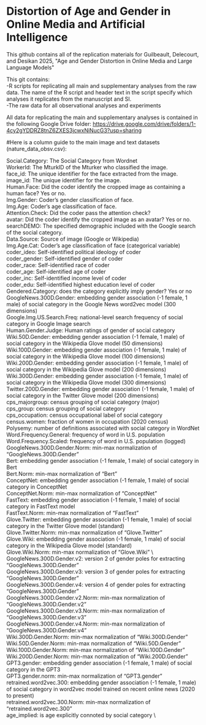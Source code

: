# Distortion of Age and Gender in Online Media and Artificial Intelligence

This github contains all of the replication materials for Guilbeault, Delecourt, and Desikan 2025, "Age and Gender Distortion in Online Media and Large Language Models"

This git contains: <br>
-R scripts for replicating all main and supplementary analyses from the raw data. The name of the R script and header text in the script specify which analyses it replicates from the manuscript and SI. <br>
-The raw data for all observational analyses and experiments<br>

All data for replicating the main and supplementary analyses is contained in the following Google Drive folder: https://drive.google.com/drive/folders/1-4cy2gYDDRZ8tnZ6ZXES3jcwxNiNucG3?usp=sharing 

#Here is a column guide to the main image and text datasets (nature_data_obsv.csv): 

Social.Category: The Social Category from Wordnet \
WorkerId: The MturkID of the Mturker who classified the image. \
face_id: The unique identifier for the face extracted from the image. 	\
image_id: The unique identifier for the image.	\
Human.Face: Did the coder identify the cropped image as containing a human face? Yes or no. \
Img.Gender: Coder’s gender classification of face. \
Img.Age: Coder’s age classification of face. \
Attention.Check: Did the coder pass the attention check?	\
avatar: Did the coder identify the cropped image as an avatar? Yes or no.	\
searchDEMO: The specified demographic included with the Google search of the social category.\
Data.Source: Source of image (Google or Wikipedia) \
Img.Age.Cat: Coder’s age classification of face (categorical variable) \
coder_ideo: Self-identified political ideology of coder \
coder_gender: Self-identified gender of coder \
coder_race: Self-identified race of coder	\
coder_age: Self-identified age of coder	\
coder_inc: Self-identified income level of coder	\
coder_edu: Self-identified highest education level of coder	\
Gendered.Category: does the category explicitly imply gender? Yes or no \
GoogleNews.300D.Gender: embedding gender association (-1 female, 1 male) of social category in the Google News word2vec model (300 dimensions) \
Google.Img.US.Search.Freq: national-level search frequency of social category in Google Image search \
Human.Gender.Judge: Human ratings of gender of social category \
Wiki.50D.Gender: embedding gender association (-1 female, 1 male) of social category in the Wikipedia Glove model (50 dimensions) \
Wiki.100D.Gender: embedding gender association (-1 female, 1 male) of social category in the Wikipedia Glove model (100 dimensions)	\
Wiki.200D.Gender: embedding gender association (-1 female, 1 male) of social category in the Wikipedia Glove model (200 dimensions)	\
Wiki.300D.Gender: embedding gender association (-1 female, 1 male) of social category in the Wikipedia Glove model (300 dimensions)	\
Twitter.200D.Gender: embedding gender association (-1 female, 1 male) of social category in the Twitter Glove model (200 dimensions)	\
cps_majorgroup: census grouping of social category (major) 	\
cps_group: census grouping of social category	\
cps_occupation: census occupational label of social category	\
census.women: fraction of women in occupation (2020 census) \
Polysemy: number of definitions associated with social category in WordNet \
Word.Frequency.General: frequency of word in U.S. population \
Word.Frequency.Scaled: frequency of word in U.S. population (logged) \
GoogleNews.300D.Gender.Norm: min-max normalization of “GoogleNews.300D.Gender” \
Bert: embedding gender association (-1 female, 1 male) of social category in Bert \
Bert.Norm: min-max normalization of “Bert” \
ConceptNet: embedding gender association (-1 female, 1 male) of social category in ConceptNet \
ConceptNet.Norm: min-max normalization of “ConceptNet” \
FastText: embedding gender association (-1 female, 1 male) of social category in FastText model \
FastText.Norm: min-max normalization of “FastText”	\
Glove.Twitter: embedding gender association (-1 female, 1 male) of social category in the Twitter Glove model (standard) \
Glove.Twitter.Norm: min-max normalization of “Glove.Twitter”	\
Glove.Wiki: embedding gender association (-1 female, 1 male) of social category in the Wikipedia Glove model (standard) \
Glove.Wiki.Norm: min-max normalization of “Glove.Wiki”	\	
GoogleNews.300D.Gender.v2: version 2 of gender poles for extracting “GoogleNews.300D.Gender” \
GoogleNews.300D.Gender.v3: version 3 of gender poles for extracting “GoogleNews.300D.Gender”	\
GoogleNews.300D.Gender.v4: version 4 of gender poles for extracting “GoogleNews.300D.Gender”	\
GoogleNews.300D.Gender.v2.Norm: min-max normalization of “GoogleNews.300D.Gender.v2”	\
GoogleNews.300D.Gender.v3.Norm: min-max normalization of “GoogleNews.300D.Gender.v3”	\
GoogleNews.300D.Gender.v4.Norm: min-max normalization of “GoogleNews.300D.Gender.v4”	\
Wiki.300D.Gender.Norm: min-max normalization of “Wiki.300D.Gender”	\
Wiki.50D.Gender.Norm: min-max normalization of “Wiki.50D.Gender”	\
Wiki.100D.Gender.Norm: min-max normalization of “Wiki.100D.Gender”	\
Wiki.200D.Gender.Norm: min-max normalization of “Wiki.200D.Gender”	\
GPT3.gender: embedding gender association (-1 female, 1 male) of social category in the GPT3 \
GPT3.gender.norm: min-max normalization of “GPT3.gender” \
retrained.word2vec.300: embedding gender association (-1 female, 1 male) of social category in word2vec model trained on recent online news (2020 to present) \
retrained.word2vec.300.Norm: min-max normalization of “retrained.word2vec.300” \
age_implied: is age explicitly connoted by social category \
